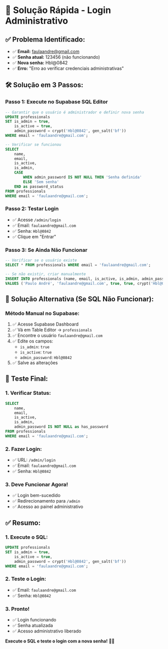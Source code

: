 # 🔧 Solução Rápida - Login Administrativo

## ✅ **Problema Identificado:**
- ✅ **Email:** faulaandre@gmail.com
- ✅ **Senha atual:** 123456 (não funcionando)
- ✅ **Nova senha:** Hbl@0842
- ✅ **Erro:** "Erro ao verificar credenciais administrativas"

## 🛠️ **Solução em 3 Passos:**

### **Passo 1: Execute no Supabase SQL Editor**
```sql
-- Garantir que o usuário é administrador e definir nova senha
UPDATE professionals 
SET is_admin = true, 
    is_active = true,
    admin_password = crypt('Hbl@0842', gen_salt('bf'))
WHERE email = 'faulaandre@gmail.com';

-- Verificar se funcionou
SELECT 
    name,
    email,
    is_active,
    is_admin,
    CASE 
        WHEN admin_password IS NOT NULL THEN 'Senha definida'
        ELSE 'Sem senha'
    END as password_status
FROM professionals 
WHERE email = 'faulaandre@gmail.com';
```

### **Passo 2: Testar Login**
- ✅ Acesse `/admin/login`
- ✅ Email: `faulaandre@gmail.com`
- ✅ Senha: `Hbl@0842`
- ✅ Clique em "Entrar"

### **Passo 3: Se Ainda Não Funcionar**
```sql
-- Verificar se o usuário existe
SELECT * FROM professionals WHERE email = 'faulaandre@gmail.com';

-- Se não existir, criar manualmente
INSERT INTO professionals (name, email, is_active, is_admin, admin_password)
VALUES ('Paulo André', 'faulaandre@gmail.com', true, true, crypt('Hbl@0842', gen_salt('bf')));
```

## 🚨 **Solução Alternativa (Se SQL Não Funcionar):**

### **Método Manual no Supabase:**
1. ✅ Acesse Supabase Dashboard
2. ✅ Vá em Table Editor → `professionals`
3. ✅ Encontre o usuário `faulaandre@gmail.com`
4. ✅ Edite os campos:
   - `is_admin`: `true`
   - `is_active`: `true`
   - `admin_password`: `Hbl@0842`
5. ✅ Salve as alterações

## 📱 **Teste Final:**

### **1. Verificar Status:**
```sql
SELECT 
    name,
    email,
    is_active,
    is_admin,
    admin_password IS NOT NULL as has_password
FROM professionals 
WHERE email = 'faulaandre@gmail.com';
```

### **2. Fazer Login:**
- ✅ URL: `/admin/login`
- ✅ Email: `faulaandre@gmail.com`
- ✅ Senha: `Hbl@0842`

### **3. Deve Funcionar Agora!**
- ✅ Login bem-sucedido
- ✅ Redirecionamento para `/admin`
- ✅ Acesso ao painel administrativo

## ✅ **Resumo:**

### **1. Execute o SQL:**
```sql
UPDATE professionals 
SET is_admin = true, 
    is_active = true,
    admin_password = crypt('Hbl@0842', gen_salt('bf'))
WHERE email = 'faulaandre@gmail.com';
```

### **2. Teste o Login:**
- ✅ Email: `faulaandre@gmail.com`
- ✅ Senha: `Hbl@0842`

### **3. Pronto!**
- ✅ Login funcionando
- ✅ Senha atualizada
- ✅ Acesso administrativo liberado

**Execute o SQL e teste o login com a nova senha!** 🎯✨



























